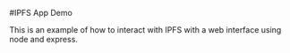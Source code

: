 #IPFS App Demo

This is an example of how to interact with IPFS with a web interface using node and express.
